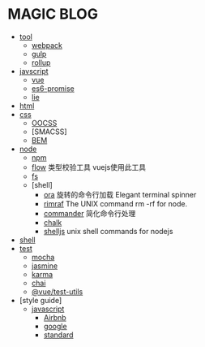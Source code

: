 # MAGIC BLOG
* [tool](www.baidu.com)
    - [webpack](https://www.webpackjs.com/)
    - [gulp](https://www.gulpjs.com.cn/)
    - [rollup]( https://www.rollupjs.com/guide/zh#introduction)
* [javscript](https://developer.mozilla.org/zh-CN/docs/Web/JavaScript)
    - [vue](https://cn.vuejs.org/)
    - [es6-promise](https://github.com/stefanpenner/es6-promise)
    - [lie](https://github.com/calvinmetcalf/lie)
* [html](www.baidu.com)
* [css](www.baidu.com)
    - [OOCSS]()
    - [SMACSS]
    - [BEM]()
* [node](http://nodejs.cn/)
    - [npm](https://www.npmjs.com/)
    - [flow](https://www.npmjs.com/package/flow) 类型校验工具 vuejs使用此工具
    - [fs](http://nodejs.cn/api/fs.html)
    - [shell]
        - [ora](https://www.npmjs.com/package/ora) 旋转的命令行加载 Elegant terminal spinner
        - [rimraf](https://www.npmjs.com/package/rimraf) The UNIX command rm -rf for node.
        - [commander](https://www.npmjs.com/package/commander) 简化命令行处理
        - [chalk](https://github.com/chalk/chalk)
        - [shelljs](https://www.npmjs.com/package/shelljs) unix shell commands for nodejs
* [shell](www.baidu.com)
* [test]()
    - [mocha](https://mochajs.org/)
    - [jasmine](https://jasmine.github.io/index.html)
    - [karma](http://karma-runner.github.io/)
    - [chai](http://www.chaijs.com/)
    - [@vue/test-utils](https://www.npmjs.com/package/@vue/test-utils)
* [style guide]
    - [javascript]()
        - [Airbnb](https://github.com/airbnb/javascript)
        - [google](https://google.github.io/styleguide/jsguide.html)
        - [standard](https://github.com/standard/standard)
